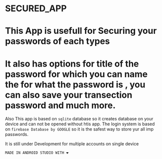 # SECURED_APP


# This App is usefull for Securing your passwords of each types
# It also has options for title of the password for which you can name the for what the password is , you can also save your transection password and much more.


Also This app is based on `sqlite` database so it creates database on your device and can not be opened without htis app.
The login system is based on `firebase Database by GOOGLE` so it is the safest way to store yur all imp passwords.

It is still under Development for multiple accounts on single device

`MADE IN ANDROID STUDIO WITH ❤️`
